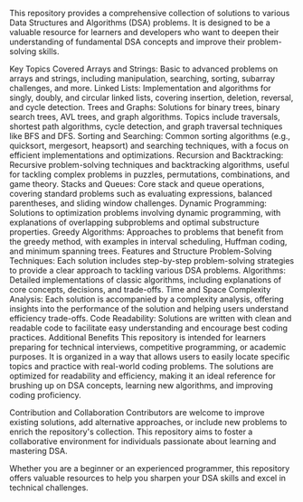 This repository provides a comprehensive collection of solutions to various Data Structures and Algorithms (DSA) problems. It is designed to be a valuable resource for learners and developers who want to deepen their understanding of fundamental DSA concepts and improve their problem-solving skills.

Key Topics Covered
Arrays and Strings: Basic to advanced problems on arrays and strings, including manipulation, searching, sorting, subarray challenges, and more.
Linked Lists: Implementation and algorithms for singly, doubly, and circular linked lists, covering insertion, deletion, reversal, and cycle detection.
Trees and Graphs: Solutions for binary trees, binary search trees, AVL trees, and graph algorithms. Topics include traversals, shortest path algorithms, cycle detection, and graph traversal techniques like BFS and DFS.
Sorting and Searching: Common sorting algorithms (e.g., quicksort, mergesort, heapsort) and searching techniques, with a focus on efficient implementations and optimizations.
Recursion and Backtracking: Recursive problem-solving techniques and backtracking algorithms, useful for tackling complex problems in puzzles, permutations, combinations, and game theory.
Stacks and Queues: Core stack and queue operations, covering standard problems such as evaluating expressions, balanced parentheses, and sliding window challenges.
Dynamic Programming: Solutions to optimization problems involving dynamic programming, with explanations of overlapping subproblems and optimal substructure properties.
Greedy Algorithms: Approaches to problems that benefit from the greedy method, with examples in interval scheduling, Huffman coding, and minimum spanning trees.
Features and Structure
Problem-Solving Techniques: Each solution includes step-by-step problem-solving strategies to provide a clear approach to tackling various DSA problems.
Algorithms: Detailed implementations of classic algorithms, including explanations of core concepts, decisions, and trade-offs.
Time and Space Complexity Analysis: Each solution is accompanied by a complexity analysis, offering insights into the performance of the solution and helping users understand efficiency trade-offs.
Code Readability: Solutions are written with clean and readable code to facilitate easy understanding and encourage best coding practices.
Additional Benefits
This repository is intended for learners preparing for technical interviews, competitive programming, or academic purposes. It is organized in a way that allows users to easily locate specific topics and practice with real-world coding problems. The solutions are optimized for readability and efficiency, making it an ideal reference for brushing up on DSA concepts, learning new algorithms, and improving coding proficiency.

Contribution and Collaboration
Contributors are welcome to improve existing solutions, add alternative approaches, or include new problems to enrich the repository's collection. This repository aims to foster a collaborative environment for individuals passionate about learning and mastering DSA.

Whether you are a beginner or an experienced programmer, this repository offers valuable resources to help you sharpen your DSA skills and excel in technical challenges.
